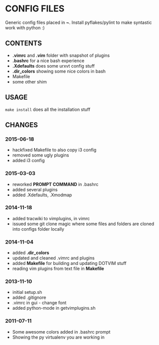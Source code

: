 # CONFIG FILES #
Generic config files placed in **~**.
Install pyflakes/pylint to make syntastic work with python :)

## CONTENTS ##
- **.vimrc** and **.vim** folder with snapshot of plugins
- **.bashrc** for a nice bash experience
- **.Xdefaults** does some urxvt config stuff
- **.dir_colors** showing some nice colors in bash
- Makefile
- some other shim

## USAGE ##
`make install` does all the installation stuff

## CHANGES ##

### 2015-06-18
* hackfixed Makefile to also copy i3 config
* removed some ugly plugins
* added i3 config

### 2015-03-03
* reworked **PROMPT COMMAND** in .bashrc
* added several plugins
* added .Xdefaults, .Xmodmap

### 2014-11-18
* added tracwiki to vimplugins, in vimrc
* issued some git clone magic where some files and folders are cloned into
  configs folder locally

### 2014-11-04
* added **.dir_colors**
* updated and cleaned .vimrc and plugins
* added **Makefile** for building and updating DOTVIM stuff
* reading vim plugins from text file in **Makefile**

### 2013-11-10
* initial setup.sh
* added .gitignore
* .vimrc in gui - change font
* added python-mode in getvimplugins.sh

### 2011-07-11
* Some awesome colors added in .bashrc prompt
* Showing the py virtualenv you are working in
